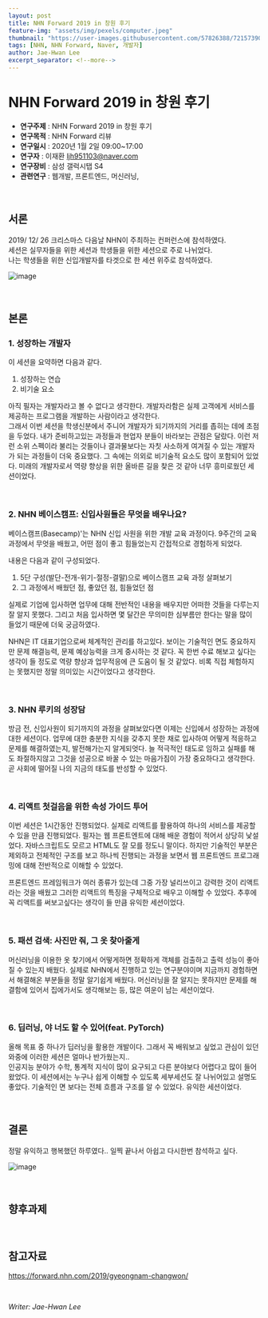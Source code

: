 ```yaml
---
layout: post
title: NHN Forward 2019 in 창원 후기
feature-img: "assets/img/pexels/computer.jpeg"
thumbnail: "https://user-images.githubusercontent.com/57826388/72157390-23e15800-33fb-11ea-858e-cc6db526b6bc.png"
tags: [NHN, NHN Forward, Naver, 개발자]
author: Jae-Hwan Lee
excerpt_separator: <!--more-->
---
```


# NHN Forward 2019 in 창원 후기
<!--more-->

* **연구주제** : NHN Forward 2019 in 창원 후기
* **연구목적** : NHN Forward 리뷰
* **연구일시** : 2020년 1월 2일 09:00~17:00
* **연구자** : 이재환 <ljh951103@naver.com>
* **연구장비** : 삼성 갤럭시탭 S4
* **관련연구** : 웹개발, 프론트엔드, 머신러닝,

&nbsp;

## 서론

2019/ 12/ 26 크리스마스 다음날 NHN이 주최하는 컨퍼런스에 참석하였다.  
세션은 실무자들을 위한 세션과 학생들을 위한 세션으로 주로 나뉘었다.  
나는 학생들을 위한 신입개발자를 타겟으로 한 세션 위주로 참석하였다.

![image](https://user-images.githubusercontent.com/57826388/72157390-23e15800-33fb-11ea-858e-cc6db526b6bc.png)

&nbsp;

## 본론

### 1. 성장하는 개발자
이 세션을 요약하면 다음과 같다.

1. 성장하는 연습
2. 비기술 요소

아직 필자는 개발자라고 볼 수 없다고 생각한다. 개발자라함은 실제 고객에게 서비스를 제공하는 프로그램을 개발하는 사람이라고 생각한다.  
그래서 이번 세션을 학생신분에서 주니어 개발자가 되기까지의 거리를 좁히는 데에 초점을 두었다. 내가 준비하고있는 과정들과 현업자 분들이 바라보는 관점은 달랐다. 이런 저런 소위 스펙이라 불리는 것들이나 결과물보다는 자칫 사소하게 여겨질 수 있는 개발자가 되는 과정들이 더욱 중요했다. 그 속에는 의외로 비기술적 요소도 많이 포함되어 있었다. 미래의 개발자로서 역량 향상을 위한 올바른 길을 찾은 것 같아 너무 흥미로웠던 세션이었다.

&nbsp;

### 2. NHN 베이스캠프: 신입사원들은 무엇을 배우나요?

베이스캠프(Basecamp)'는 NHN 신입 사원을 위한 개발 교육 과정이다. 9주간의 교육 과정에서 무엇을 배웠고, 어떤 점이 좋고 힘들었는지 간접적으로 경험하게 되었다.

내용은 다음과 같이 구성되었다.

1. 5단 구성(발단-전개-위기-절정-결말)으로 베이스캠프 교육 과정 살펴보기
2. 그 과정에서 배웠던 점, 좋았던 점, 힘들었던 점

실제로 기업에 입사하면 업무에 대해 전반적인 내용을 배우지만 어떠한 것들을 다루는지 잘 알지 못했다. 그리고 처음 입사하면 몇 달간은 무의미한 심부름만 한다는 말을 많이 들었기 때문에 더욱 궁금하였다.

NHN은 IT 대표기업으로써 체계적인 관리를 하고있다. 보이는 기술적인 면도 중요하지만 문제 해결능력, 문졔 예상능력을 크게 중시하는 것 같다. 꼭 한번 수료 해보고 싶다는 생각이 들 정도로 역량 향상과 업무적응에 큰 도움이 될 것 같았다. 비록 직접 체험하지는 못했지만 정말 의미있는 시간이었다고 생각한다.  

&nbsp;

### 3. NHN 루키의 성장담	

방금 전, 신입사원이 되기까지의 과정을 살펴보았다면 이제는 신입에서 성장하는 과정에 대한 세션이다. 업무에 대한 충분한 지식을 갖추지 못한 채로 입사하여 어떻게 적응하고 문제를 해결하였는지, 발전해가는지 알게되엇다. 늘 적극적인 태도로 임하고 실패를 해도 좌절하지않고 그것을 성공으로 바꿀 수 있는 마음가짐이 가장 중요하다고 생각한다. 곧 사회에 떨어질 나의 지금의 태도를 반성할 수 있었다.

&nbsp;

### 4. 리액트 첫걸음을 위한 속성 가이드 투어

이번 세션은 1시간동안 진행되었다. 실제로 리액트를 활용하여 하나의 서비스를 제공할 수 있을 만큼 진행되었다. 필자는 웹 프론트엔트에 대해 배운 경험이 적어서 상당히 낯설었다. 자바스크립트도 모르고 HTML도 잘 모를 정도니 말이다. 하지만 기술적인 부분은 제외하고 전체적인 구조를 보고 하나씩 진행되는 과정을 보면서 웹 프론트엔드 프로그래밍에 대해 전반적으로 이해할 수 있었다.

프론트엔드 프레임워크가 여러 종류가 있는데 그중 가장 널리쓰이고 강력한 것이 리액트라는 것을 배웠고 그러한 리액트의 특징을 구체적으로 배우고 이해할 수 있었다.
추후에 꼭 리액트를 써보고싶다는 생각이 들 만큼 유익한 세션이었다.

&nbsp;

### 5. 패션 검색: 사진만 줘, 그 옷 찾아줄게

머신러닝을 이용한 옷 찾기에서 어떻게하면 정확하게 객체를 검출하고 출력 성능이 좋아질 수 있는지 배웠다. 실제로 NHN에서 진행하고 있는 연구분야이며 지금까지 경험하면서 해결해온 부분들을 정말 알기쉽게 배웠다. 머신러닝을 잘 알지는 못하지만 문제를 해결함에 있어서 집에가서도 생각해보는 등, 많은 여운이 남는 세션이었다.

&nbsp;
	
### 6. 딥러닝, 야 너도 할 수 있어(feat. PyTorch)

올해 목표 중 하나가 딥러닝을 활용한 개발이다. 그래서 꼭 배워보고 싶었고 관심이 있던 와중에 이러한 세션은 얼마나 반가웠는지..  
인공지능 분야가 수학, 통계적 지식이 많이 요구되고 다른 분야보다 어렵다고 많이 들어왔었다. 이 세션에서는 누구나 쉽게 이해할 수 있도록 세부세션도 잘 나뉘어있고 설명도 좋았다. 기술적인 면 보다는 전체 흐름과 구조를 알 수 있었다. 유익한 세션이었다.

&nbsp;

## 결론

정말 유익하고 행복했던 하루였다.. 일찍 끝나서 아쉽고 다시한번 참석하고 싶다.

![image](https://user-images.githubusercontent.com/57826388/72136366-fd57f880-33cb-11ea-8d8c-22de4695f686.png)

&nbsp;

## 향후과제

&nbsp;

## 참고자료
<https://forward.nhn.com/2019/gyeongnam-changwon/>

&nbsp;

*Writer: Jae-Hwan Lee*









